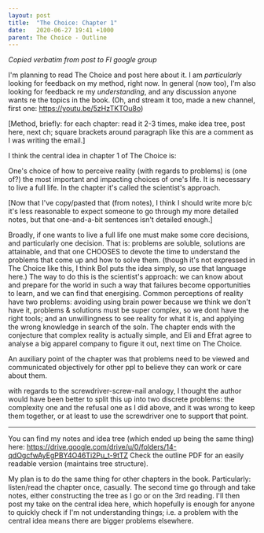 ```yaml
---
layout: post
title:  "The Choice: Chapter 1"
date:   2020-06-27 19:41 +1000
parent: The Choice - Outline
---
```


*Copied verbatim from post to FI google group*

I'm planning to read The Choice and post here about it. 
I am _particularly_ looking for feedback on my method, right now.
In general (now too), I'm also looking for feedback re my _understanding_, and any discussion anyone wants re the
topics in the book.
(Oh, and stream it too, made a new channel, first one: <https://youtu.be/5zHzTKTOu8o>)

[Method, briefly: for each chapter: read it 2-3 times, make idea tree, post here, next ch; square brackets around
paragraph like this are a comment as I was writing the email.]

I think the central idea in chapter 1 of The Choice is:

One's choice of how to perceive reality (with regards to problems) is (one of?) the most important and impacting
choices of one's life. It is necessary to live a full life. In the chapter it's called the scientist's approach.

[Now that I've copy/pasted that (from notes), I think I should write more b/c it's less reasonable to expect someone to
go through my more detailed notes, but that one-and-a-bit sentences isn't detailed enough.]

Broadly, if one wants to live a full life one must make some core decisions, and particularly one decision. That is:
problems are soluble, solutions are attainable, and that one CHOOSES to devote the time to understand the problems that
come up and how to solve them. (though it's not expressed in The Choice like this, I think BoI puts the idea simply, so
use that language here.) The way to do this is the scientist's approach: we can know about and prepare for the world in
such a way that failures become opportunities to learn, and we can find that energising. Common perceptions of reality
have two problems: avoiding using brain power because we think we don't have it, problems & solutions must be super
complex, so we dont have the right tools; and an unwillingness to see reality for what it is, and applying the wrong
knowledge in search of the soln. The chapter ends with the conjecture that complex reality is actually simple, and Eli
and Efrat agree to analyse a big apparel company to figure it out, next time on The Choice.

An auxiliary point of the chapter was that problems need to be viewed and communicated objectively for other ppl to
believe they can work or care about them.

with regards to the screwdriver-screw-nail analogy, I thought the author would have been better to split this up into
two discrete problems: the complexity one and the refusal one as I did above, and it was wrong to keep them together,
or at least to use the screwdriver one to support that point.

----

You can find my notes and idea tree (which ended up being the same thing) here:
<https://drive.google.com/drive/u/0/folders/14-qdOgcfwAyEgPBY4O46Ti2Pu_t-9tTZ>
Check the outline PDF for an easily readable version (maintains tree structure).

My plan is to do the same thing for other chapters in the book. Particularly: listen/read the chapter once, casually.
The second time go through and take notes, either constructing the tree as I go or on the 3rd reading. I'll then post
my take on the central idea here, which hopefully is enough for anyone to quickly check if I'm not understanding
things; i.e. a problem with the central idea means there are bigger problems elsewhere.
